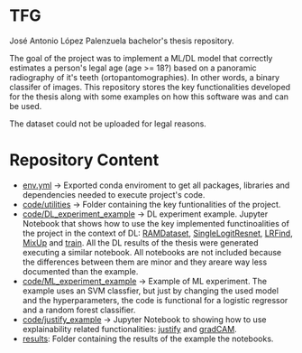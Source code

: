 # TFG
José Antonio López Palenzuela bachelor's thesis repository. 

The goal of the project was to implement a ML/DL model that correctly estimates a person's legal age (age >= 18?) based on a panoramic radiography of it's teeth (ortopantomographies). In other words, a binary classifer of images. This repository stores the key functionalities developed for the thesis along with some examples on how this software was and can be used.

The dataset could not be uploaded for legal reasons.

# Repository Content
- [env.yml](env.yml) → Exported conda enviroment to get all packages, libraries and dependencies needed to execute project's code.
- [code/utilities](./code/utilities) → Folder containing the key funtionalities of the project.
- [code/DL_experiment_example](./code/DL_experiment_example.ipynb) → DL experiment example. Jupyter Notebook that shows how to use the key implemented functinoalities of the project in the context of DL: [RAMDataset](./code/utilities/dataset.py), [SingleLogitResnet](./code/utilities/model.py), [LRFind](./code/utilities/lrfind.py), [MixUp](./code/utilities/mixup.py) and [train](./code/utilities/train.py). All the DL results of the thesis were generated executing a similar notebook. All notebooks are not included because the differences between them are minor and they areare way less documented than the example.
- [code/ML_experiment_example](./code/ML_experiment_example.ipynb) → Example of ML experiment. The example uses an SVM classfier, but just by changing the used model and the hyperparameters, the code is functional for a logistic regressor and a random forest classifier.
- [code/justify_example](./code/justify_example.ipynb) → Jupyter Notebook to showing how to use explainability related functionalities: [justify](./code/utilities/eval.py) and [gradCAM](./code/utilities/eval.py).
- [results](./results): Folder containing the results of the example the notebooks.
